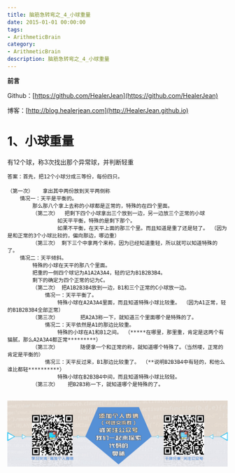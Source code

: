 ```yaml
---
title: 脑筋急转弯之_4_小球重量
date: 2015-01-01 00:00:00
tags: 
- ArithmeticBrain
category: 
- ArithmeticBrain
description: 脑筋急转弯之_4_小球重量
---
```

**前言**     

 Github：[https://github.com/HealerJean](https://github.com/HealerJean)         

 博客：[http://blog.healerjean.com](http://HealerJean.github.io)           



# 1、小球重量


有12个球，称3次找出那个异常球，并判断轻重

```
答案：首先，把12个小球分成三等份，每份四只。

（第一次） 	拿出其中两份放到天平两侧称
	情况一：天平是平衡的。 
		那么那八个拿上去称的小球都是正常的，特殊的在四个里面。 
		（第二次）  把剩下四个小球拿出三个放到一边，另一边放三个正常的小球
				如天平平衡，特殊的是剩下那个。 
				如果不平衡，在天平上面的那三个里。而且知道是重了还是轻了。 （因为是和正常的3个小球比较的，偏向那边，哪边重）
		（第三次） 剩下三个中拿两个来称，因为已经知道重轻，所以就可以知道特殊的了。
	情况二：天平倾斜。 
		特殊的小球在天平的那八个里面。 
		把重的一侧四个球记为A1A2A3A4，轻的记为B1B2B3B4。 
		剩下的确定为四个正常的记为C。 
		（第二次） 把A1B2B3B4放到一边，B1和三个正常的C小球放一边。
			情况一：天平平衡了。 
				特殊小球在A2A3A4里面，而且知道特殊小球比较重。 （因为A1正常，轻的B1B2B3B4全部正常）
		（第三次）		把A2A3称一下，就知道三个里面哪个是特殊的了。
			情况二：天平依然是A1的那边比较重。 
				特殊的小球在A1和B1之间。 （*****在哪里，那里重，肯定是这两个有猫腻，那么A2A3A4都正常*********）
		（第三次） 		随便拿一个和正常的称，就知道哪个特殊了。（当然喽，正常的肯定是平衡的）
			情况三：天平反过来，B1那边比较重了。 （**说明B2B3B4中有轻的，和他么谁比都轻**********）
				特殊小球在B2B3B4中间，而且知道特殊小球比较轻。 
		（第三次） 	把B2B3称一下，就知道哪个是特殊的了。


```





![ContactAuthor](https://raw.githubusercontent.com/HealerJean/HealerJean.github.io/master/assets/img/artical_bottom.jpg)




<!-- Gitalk 评论 start  -->

<link rel="stylesheet" href="https://unpkg.com/gitalk/dist/gitalk.css">
<script src="https://unpkg.com/gitalk@latest/dist/gitalk.min.js"></script> 
<div id="gitalk-container"></div>    
 <script type="text/javascript">
    var gitalk = new Gitalk({
		clientID: `1d164cd85549874d0e3a`,
		clientSecret: `527c3d223d1e6608953e835b547061037d140355`,
		repo: `HealerJean.github.io`,
		owner: 'HealerJean',
		admin: ['HealerJean'],
		id: 'AAAAAAAAAAAAAAA',
    });
    gitalk.render('gitalk-container');
</script> 

<!-- Gitalk end -->

